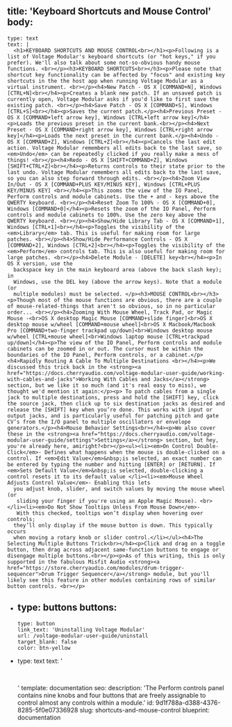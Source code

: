 title: 'Keyboard Shortcuts and Mouse Control'
body:
  -
    type: text
    text: |
      <h1>KEYBOARD SHORTCUTS AND MOUSE CONTROL<br></h1><p>Following is a list of Voltage Modular's keyboard shortcuts (or "hot keys," if you prefer). We'll also talk about some not-so-obvious handy mouse functions. <br></p><h3>KEYBOARD SHORTCUTS<br></h3><p>Please note that shortcut key functionality can be affected by "focus" and existing key shortcuts in the the host app when running Voltage Modular as a virtual instrument. <br></p><h4>New Patch - OS X [COMMAND+N], Windows [CTRL+N]<br></h4><p>Creates a blank new patch. If an unsaved patch is currently open, Voltage Modular asks if you'd like to first save the existing patch. <br></p><h4>Save Patch - OS X [COMMAND+S], Windows [CTRL+S]<br></h4><p>Saves the current patch.</p><h4>Previous Preset - OS X [COMMAND+left arrow key], Windows [CTRL+left arrow key]</h4><p>Loads the previous preset in the current bank.<br></p><h4>Next Preset - OS X [COMMAND+right arrow key], Windows [CTRL+right arrow key]</h4><p>Loads the next preset in the current bank.</p><h4>Undo - OS X [COMMAND+Z], Windows [CTRL+Z]<br></h4><p>Cancels the last edit action. Voltage Modular remembers all edits back to the last save, so <em>Undo</em> can be repeatedly clicked if you really make a mess of things! <br></p><h4>Redo - OS X [SHIFT+COMMAND+Z], Windows [SHIFT+CTRL+Z]<br></h4><p>Returns controls to their state prior to the last undo. Voltage Modular remembers all edits back to the last save, so you can also step forward through edits. <br></p><h4>Zoom View In/Out - OS X [COMMAND+PLUS KEY/MINUS KEY], Windows [CTRL+PLUS KEY/MINUS KEY] <br></h4><p>This zooms the view of the IO Panel, Perform controls and module cabinets. Use the + and - keys above the QWERTY keyboard. <br></p><h4>Reset Zoom To 100% - OS X [COMMAND+0], Windows [COMMAND+0]</h4><p>Resets the zoom of the IO Panel, Perform controls and module cabinets to 100%. Use the zero key above the QWERTY keyboard. <br></p><h4>Show/Hide Library Tab - OS X [COMMAND+1], Windows [CTRL+1]<br></h4><p>Toggles the visibility of the <em>Library</em> tab. This is useful for making room for large patches. <br></p><h4>Show/Hide Performance Controls - OS X [COMMAND+2], Windows [CTRL+2]<br></h4><p>Toggles the visibility of the <em>Perform</em> controls tab. This is also useful for making room for large patches. <br></p><h4>Delete Module - [DELETE] key<br></h4><p>In OS X version, use the
      backspace key in the main keyboard area (above the back slash key); in
      Windows, use the DEL key (above the arrow keys). Note that a module (or
      multiple modules) must be selected. </p><h3>MOUSE CONTROL<br></h3><p>Though most of the mouse functions are obvious, there are a couple of mouse-related-things that aren't so obvious, so in no particular order... <br></p><h4>Zooming With Mouse Wheel, Track Pad, or Magic Mouse -<br>OS X desktop Magic Mouse [COMMAND+slide finger]<br>OS X desktop mouse w/wheel [COMMAND+mouse wheel]<br>OS X Macbook/Macbook Pro [COMMAND+two-finger trackpad up/down]<br>Windows desktop mouse w/wheel [CTRL+mouse wheel]<br>Windows laptop mouse [CTRL+trackpad up/down]</h4><p>The view of the IO Panel, Perform controls and module cabinets can be zoomed in or out. The cursor must be within the boundaries of the IO Panel, Perform controls, or a cabinet.</p><h4>Rapidly Routing A Cable To Multiple Destinations <br></h4><p>We discussed this trick back in the <strong><a href="https://docs.cherryaudio.com/voltage-modular-user-guide/working-with-cables-and-jacks">Working With Cables and Jacks</a></strong> section, but we like it so much (and it's real easy to miss), we thought we'd mention it again:</p><p> To patch cables from a single jack to multiple destinations, press and hold the [SHIFT] key, click the source jack, then click up to six destination jacks as desired and release the [SHIFT] key when you’re done. This works with input or output jacks, and is particularly useful for patching pitch and gate CV’s from the I/O panel to multiple oscillators or envelope generators.</p><h4>Mouse Behavior Settings<br></h4><p>We also cover these in the <strong><a href="https://docs.cherryaudio.com/voltage-modular-user-guide/settings">Settings</a></strong> section, but hey, you're already here, amiright?<br></p><ul><li><em>On Control Double-Click</em>- Defines what happens when the mouse is double-clicked on a control. If <em>Edit Value</em>&nbsp;is selected, an exact number can be entered by typing the number and hitting [ENTER] or [RETURN]. If <em>Sets Default Value</em>&nbsp;is selected, double-clicking a control resets it to its default value </li><li><em>Mouse Wheel Adjusts Control Value</em>- Enabling this lets
      you adjust knob, slider, and switch values by moving the mouse wheel (or
       sliding your finger if you're using an Apple Magic Mouse). <br></li><li><em>Do Not Show Tooltips Unless From Mouse Down</em>-
       With this checked, tooltips won’t display when hovering over controls;
      they’ll only display if the mouse button is down. This typically occurs
      when moving a rotary knob or slider control.</li></ul><h4>The Selecting Multiple Buttons Trick<br></h4><p>Click and drag on a toggle button, then drag across adjacent same-function buttons to engage or disengage multiple buttons.<br></p><p>As of this writing, this is only supported in the fabulous Misfit Audio <strong><a href="https://store.cherryaudio.com/modules/drum-trigger-sequencer">Drum Trigger Sequencer</a></strong> module, but you'll likely see this feature in other modules containing rows of similar button controls. <br></p>
  -
    type: buttons
    buttons:
      -
        type: button
        link_text: 'Uninstalling Voltage Modular'
        url: /voltage-modular-user-guide/uninstall
        target_blank: false
        color: btn-yellow
  -
    type: text
    text: '<p><br></p>'
template: documentation
seo:
  description: 'The Perform controls panel contains nine knobs and four buttons that are freely assignable to control almost any controls within a module.'
id: 9d1f788a-d388-4376-8285-5f0e07336928
slug: shortcuts-and-mouse-control
blueprint: documentation
